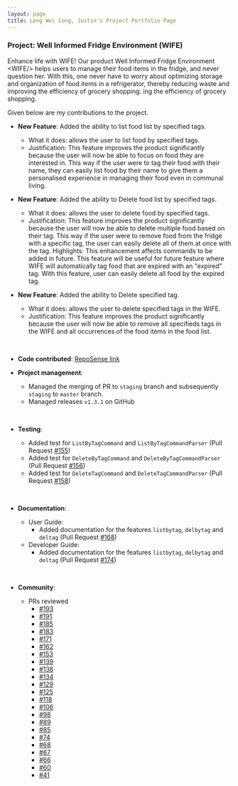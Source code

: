 ```yaml
---
layout: page
title: Leng Wei Cong, Justin's Project Portfolio Page
---
```


### Project: Well Informed Fridge Environment (WIFE)

Enhance life with WIFE! Our product Well Informed Fridge Environment &lt;WIFE/&gt; helps users to manage their food items in the fridge, and never question her. With this, one never have to worry about optimizing storage and organization of food items in a refrigerator, thereby reducing waste and improving the efficiency of grocery shopping.
ing the efficiency of grocery shopping.

Given below are my contributions to the project.

-   **New Feature**: Added the ability to list food list by specified tags.

    -   What it does: allows the user to list food by specified tags.
    -   Justification: This feature improves the product significantly because the user will now be able to focus on food they are interested in. This way if the user were to tag their food with their name, they can easily list food by their name to give them a personalised experience in managing their food even in communal living.

-   **New Feature**: Added the ability to Delete food list by specified tags.

    -   What it does: allows the user to delete food by specified tags.
    -   Justification: This feature improves the product significantly because the user will now be able to delete multiple food based on their tag. This way if the user were to remove food from the fridge with a specific tag, the user can easily delete all of them at once with the tag.
        Highlights: This enhancement affects commands to be added in future. This feature will be useful for future feature where WIFE will automatically tag food that are expired with an "expired" tag. With this feature, user can easily delete all food by the expired tag.

-   **New Feature**: Added the ability to Delete specified tag.

    -   What it does: allows the user to delete specified tags in the WIFE.
    -   Justification: This feature improves the product significantly because the user will now be able to remove all specifieds tags in the WIFE and all occurrences of the food items in the food list.

<br/>

-   **Code contributed**: [RepoSense link](https://nus-cs2103-ay2223s2.github.io/tp-dashboard/?search=scorpiussigma&breakdown=true&sort=groupTitle&sortWithin=title&since=2023-02-17&timeframe=commit&mergegroup=&groupSelect=groupByRepos&checkedFileTypes=docs~functional-code~test-code~other&tabOpen=true&tabType=authorship&tabAuthor=ScorpiusSigma&tabRepo=AY2223S2-CS2103T-T11-1%2Ftp%5Bmaster%5D&authorshipIsMergeGroup=false&authorshipFileTypes=docs~other~functional-code~test-code&authorshipIsBinaryFileTypeChecked=false&authorshipIsIgnoredFilesChecked=false)

-   **Project management**:

    -   Managed the merging of PR to `staging` branch and subsequently `staging` to `master` branch.
    -   Managed releases `v1.3.1` on GitHub

  <br/>

-   **Testing**:

    -   Added test for `ListByTagCommand` and `ListByTagCommandParser` (Pull Request [\#155](https://github.com/AY2223S2-CS2103T-T11-1/tp/pull/155))
    -   Added test for `DeleteByTagCommand` and `DeleteByTagCommandParser` (Pull Request [\#156](https://github.com/AY2223S2-CS2103T-T11-1/tp/pull/156))
    -   Added test for `DeleteTagCommand` and `DeleteTagCommandParser` (Pull Request [\#158](https://github.com/AY2223S2-CS2103T-T11-1/tp/pull/158))

<br/>

-   **Documentation**:

    -   User Guide:
        -   Added documentation for the features `listbytag`, `delbytag` and `deltag` (Pull Request [\#168](https://github.com/AY2223S2-CS2103T-T11-1/tp/pull/168))
    -   Developer Guide:
        -   Added documentation for the features `listbytag`, `delbytag` and `deltag` (Pull Request [\#174](https://github.com/AY2223S2-CS2103T-T11-1/tp/pull/174))

<br/>

-   **Community**:

    -   PRs reviewed
        -   [\#193](https://github.com/AY2223S2-CS2103T-T11-1/tp/pull/193)
        -   [\#191](https://github.com/AY2223S2-CS2103T-T11-1/tp/pull/191)
        -   [\#185](https://github.com/AY2223S2-CS2103T-T11-1/tp/pull/185)
        -   [\#183](https://github.com/AY2223S2-CS2103T-T11-1/tp/pull/183)
        -   [\#171](https://github.com/AY2223S2-CS2103T-T11-1/tp/pull/171)
        -   [\#162](https://github.com/AY2223S2-CS2103T-T11-1/tp/pull/162)
        -   [\#153](https://github.com/AY2223S2-CS2103T-T11-1/tp/pull/153)
        -   [\#139](https://github.com/AY2223S2-CS2103T-T11-1/tp/pull/139)
        -   [\#138](https://github.com/AY2223S2-CS2103T-T11-1/tp/pull/138)
        -   [\#134](https://github.com/AY2223S2-CS2103T-T11-1/tp/pull/134)
        -   [\#129](https://github.com/AY2223S2-CS2103T-T11-1/tp/pull/129)
        -   [\#125](https://github.com/AY2223S2-CS2103T-T11-1/tp/pull/125)
        -   [\#118](https://github.com/AY2223S2-CS2103T-T11-1/tp/pull/118)
        -   [\#106](https://github.com/AY2223S2-CS2103T-T11-1/tp/pull/106)
        -   [\#98](https://github.com/AY2223S2-CS2103T-T11-1/tp/pull/98)
        -   [\#89](https://github.com/AY2223S2-CS2103T-T11-1/tp/pull/89)
        -   [\#85](https://github.com/AY2223S2-CS2103T-T11-1/tp/pull/85)
        -   [\#74](https://github.com/AY2223S2-CS2103T-T11-1/tp/pull/74)
        -   [\#68](https://github.com/AY2223S2-CS2103T-T11-1/tp/pull/68)
        -   [\#67](https://github.com/AY2223S2-CS2103T-T11-1/tp/pull/67)
        -   [\#66](https://github.com/AY2223S2-CS2103T-T11-1/tp/pull/66)
        -   [\#60](https://github.com/AY2223S2-CS2103T-T11-1/tp/pull/60)
        -   [\#41](https://github.com/AY2223S2-CS2103T-T11-1/tp/pull/41)
